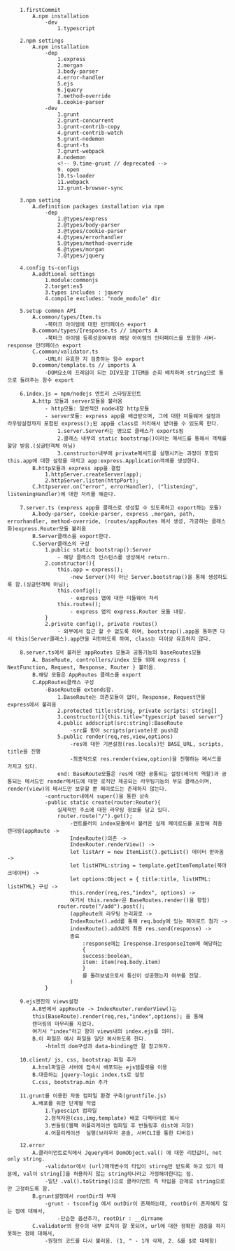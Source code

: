         1.firstCommit
            A.npm installation
                -dev
                    1.typescript
        
        2.npm settings
            A.npm installation
                -dep
                    1.express
                    2.morgan
                    3.body-parser
                    4.error-handler
                    5.ejs
                    6.jquery
                    7.method-override
                    8.cookie-parser
                -dev
                    1.grunt
                    2.grunt-concurrent
                    3.grunt-contrib-copy
                    4.grunt-contrib-watch
                    5.grunt-nodemon
                    6.grunt-ts
                    7.grunt-webpack
                    8.nodemon
                    <!-- 9.time-grunt // deprecated -->
                    9. open
                    10.ts-loader
                    11.webpack
                    12.grunt-browser-sync
        
        3.npm setting
            A.definition packages installation via npm
                -dep
                    1.@types/express
                    2.@types/body-parser
                    3.@types/cookie-parser
                    4.@types/errorhandler
                    5.@types/method-override
                    6.@types/morgan
                    7.@types/jquery
        
        4.config ts-configs
            A.addtional settings
                1.module:commonjs
                2.target:es5
                3.types includes : jquery
                4.compile excludes: "node_module" dir

        5.setup common API
            A.common/types/Item.ts
                -북마크 아이템에 대한 인터페이스 export
            B.common/types/Iresponse.ts // imports A
                -북마크 아이템 등록성공여부와 해당 아이템의 인터페이스를 포함한 서버-response 인터페이스 export
            C.common/validator.ts
                -URL이 유효한 지 검증하는 함수 export
            D.common/template.ts // imports A
                -DOM요소에 프레임이 되는 DIV포함 ITEM을 순회 배치하여 string으로 통으로 돌려주는 함수 export

        6.index.js = npm/nodejs 엔트리 스타팅포인트
            A.http 모듈과 server모듈을 불러옴
                - http모듈: 일반적인 node내장 http모듈
                - server모듈: express app을 배급받으며, 그에 대한 미들웨어 설정과 라우팅설정까지 포함된 express();된 app을 class로 처리해서 받아올 수 있도록 한다.
                    1.server.Server라는 명으로 클래스가 exports됨
                    2.클래스 내부의 static bootstrap()이라는 매서드를 통해서 객체를 할당 받음.(싱글턴객체 아님)
                    3.constructor내부에 private메서드를 실행시키는 과정이 포함되 this.app에 대한 설정을 마치고 app:express.Application객체를 생성한다.
            B.http모듈과 express app을 결합
                1.httpServer.createServer(app);
                2.httpServer.listen(httpPort);
            C.httpserver.on("error", errorHandler), ("listening", listeningHandler)에 대한 처리를 해준다.

        7.server.ts (express app을 클래스로 생성할 수 있도록하고 export하는 모듈)
            A.body-parser, cookie-parser, express ,morgan, path, errorhandler, method-override, (routes/appRoutes 에서 생성, 가공하는 클래스화)express.Router모듈 불러옴
            B.Server클래스을 export한다.
            C.Server클래스의 구성
                1.public static bootstrap():Server
                    - 해당 클래스의 인스턴스를 생성해서 return.
                2.constructor(){
                    this.app = express();
                        -new Server()이 아닌 Server.bootstrap()을 통해 생성하도록 함.(싱글턴객체 아님);
                    this.config();
                        - express 앱에 대한 미들웨어 처리
                    this.routes();
                        - express 앱의 express.Router 모듈 내장.
                }
                2.private config(), private routes()
                    - 외부에서 접근 할 수 없도록 하여, bootstrap().app을 통하면 다시 this(Server클래스).app만을 리턴하도록 하여, class는 더이상 유효하지 않다. 
            
        8.server.ts에서 불러온 appRoutes 모듈과 공통기능의 baseRoutes모듈
            A. BaseRoute, controllers/index 모듈 외에 express { NextFunction, Request, Response, Router } 불러옴.
            B.해당 모듈은 AppRoutes 클래스를 export
            C.AppRoutes클래스 구성
                -BaseRoute를 extends함.
                    1.BaseRoute는 의존모듈이 없이, Response, Request만을 express에서 불러옴
                    2.protected title:string, private scripts: string[]
                    3.constructor(){this.title="typescript based server"}
                    4.public addscript(src:string):BaseRoute
                        -src를 받아 scripts(private)로 push함
                    5.public render(req,res,view,options)
                        -res에 대한 기본설정(res.locals)인 BASE_URL, scripts, title을 진행
                        -최종적으로 res.render(view,option)을 진행하는 메서드를 가지고 있다.
                    end: BaseRoute모듈은 res에 대한 공통되는 설정(헤더의 역할)과 공통되는 메서드인 render메서드에 대한 로직만 제공되는 라우팅기능의 부모 클래스이며, render(view)의 메서드만 보유할 뿐 페이로드는 존재하지 않는다.
                -contructor내에서 super()을 통한 상속
                -public static create(router:Router){
                    실제적인 주소에 대한 라우팅 정보를 담고 있다. 
                    router.route("/").get();
                        -컨트롤러의 index모듈에서 불러온 실제 페이로드를 포함해 최종 렌더링(appRoute ->
                        IndexRoute()의존 ->
                        IndexRouter.renderView() ->
                        let listArr = new ItemList().getList() 데이터 받아옴 ->
                        let listHTML:string = template.getItemTemplate(북마크데이터) ->
                        let options:Object = { title:title, listHTML: listHTML} 구성 ->
                        this.render(req,res,"index", options) ->
                        여기서 this.render은 BaseRoutes.render()을 향함)
                    router.route("/add").post();
                        (appRoute의 라우팅 논리회로 ->
                        IndexRoute().add를 통해 req.body에 있는 페이로드 첨가 ->
                        indexRoute().add내의 최종 res.send(response) ->
                        종료
                            :response에는 Iresponse.IresponseItem에 해당하는 
                            {
                            success:boolean,
                            item: item(req.body.item)
                            }
                            를 돌려보냄으로서 통신이 성공했는지 여부를 전달.
                        )
                }

        9.ejs엔진의 views설정
            A.8번에서 appRoute -> IndexRouter.renderView()는 
            this(BaseRoute).render(req,res,"index",options); 을 통해
            렌더링의 마무리를 지었다.
            여기서 "index"라고 함이 views내의 index.ejs를 의미.
            B.이 파일은 예시 파일을 일단 복사하도록 한다.
                -html의 dom구성과 data-binding만 잘 참고하자.
            
        10.client/ js, css, bootstrap 파일 추가
            A.html파일은 서버에 접속시 배포되는 ejs템플렛을 이용
            B.대응하는 jquery-logic index.ts로 설정
            C.css, bootstrap.min 추가
        
        11.grunt를 이용한 자동 컴파일 환경 구축(gruntfile.js)
            A.배포를 위한 단계별 작업
                1.Typescipt 컴파일
                2.정적자원(css,img,template) 배포 디렉터리로 복사
                3.번들링(웹팩 어플리케이션 컴파일 후 번들링후 dist에 저장)
                4.어플리케이션  실행(브라우저 콘솔, 서버CLI를 통한 디버깅)
        
        12.error
            A.클라이언트로직에서 Jquery에서 DomObject.val() 에 대한 리턴값이, not only string.
                -validator에서 (url)매개변수의 타입이 stirng만 받도록 하고 있기 때문에, val이 string[]을 허용하지 않는 string하나라고 가정해야한다는 점.
                -일단 .val().toString()으로 클라이언트 측 타입을 강제로 string으로만 고정하도록 함.
            B.grunt설정에서 rootDir의 부재
                -grunt - tsconfig 에서 outDir이 존재하는데, rootDir이 존자해지 않는 점에 대해서,
                    -단순한 옵션추가, rootDir : __dirname
            C.validator의 함수의 내부 로직이 잘 못되어, url에 대한 정확한 검증을 하지 못하는 점에 대해서,
                -원형의 코드를 다시 불러옴. (1, " - 1개 삭제, 2. &를 $로 대체함)